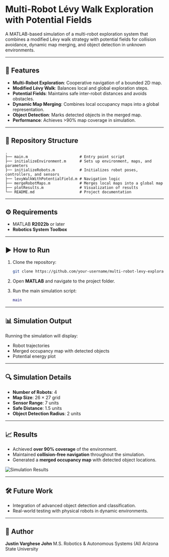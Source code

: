 # Multi-Robot Lévy Walk Exploration with Potential Fields

A MATLAB-based simulation of a multi-robot exploration system that combines a modified Lévy walk strategy with potential fields for collision avoidance, dynamic map merging, and object detection in unknown environments.

---

## 🚀 Features

* **Multi-Robot Exploration**: Cooperative navigation of a bounded 2D map.
* **Modified Lévy Walk**: Balances local and global exploration steps.
* **Potential Fields**: Maintains safe inter-robot distances and avoids obstacles.
* **Dynamic Map Merging**: Combines local occupancy maps into a global representation.
* **Object Detection**: Marks detected objects in the merged map.
* **Performance**: Achieves >90% map coverage in simulation.

---

## 📂 Repository Structure

```
.
├── main.m                       # Entry point script
├── initializeEnvironment.m      # Sets up environment, maps, and parameters
├── initializeRobots.m           # Initializes robot poses, controllers, and sensors
├── levyWalkWithPotentialField.m # Navigation logic
├── mergeRobotMaps.m             # Merges local maps into a global map
├── plotResults.m                # Visualization of results
└── README.md                    # Project documentation
```

---

## ⚙️ Requirements

* MATLAB **R2022b** or later
* **Robotics System Toolbox**

---

## ▶️ How to Run

1. Clone the repository:

   ```bash
   git clone https://github.com/your-username/multi-robot-levy-exploration.git
   ```
2. Open **MATLAB** and navigate to the project folder.
3. Run the main simulation script:

   ```matlab
   main
   ```

---

## 📊 Simulation Output

Running the simulation will display:

* Robot trajectories
* Merged occupancy map with detected objects
* Potential energy plot

---

## 🔍 Simulation Details

* **Number of Robots**: 4
* **Map Size**: 26 × 27 grid
* **Sensor Range**: 7 units
* **Safe Distance**: 1.5 units
* **Object Detection Radius**: 2 units

---

## 📈 Results

* Achieved **over 90% coverage** of the environment.
* Maintained **collision-free navigation** throughout the simulation.
* Generated a **merged occupancy map** with detected object locations.

![Simulation Results](images/results.png)

---

## 🛠️ Future Work

* Integration of advanced object detection and classification.
* Real-world testing with physical robots in dynamic environments.

---

## 👤 Author

**Justin Varghese John**
M.S. Robotics & Autonomous Systems (AI)
Arizona State University
